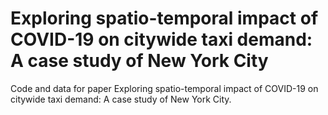 # Exploring spatio-temporal impact of COVID-19 on citywide taxi demand: A case study of New York City
Code and data for paper Exploring spatio-temporal impact of COVID-19 on citywide taxi demand: A case study of New York City.
